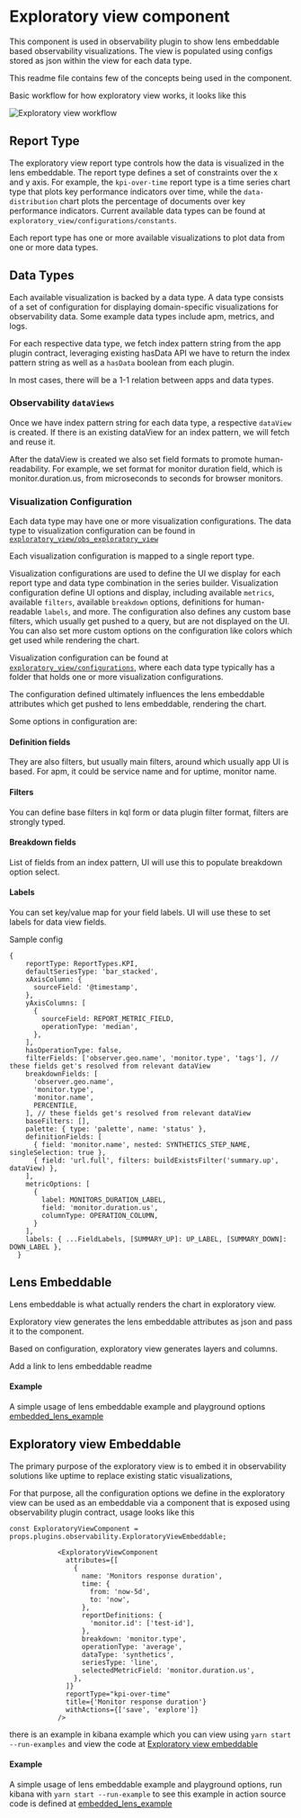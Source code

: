 # Exploratory view component

This component is used in observability plugin to show lens embeddable based observability visualizations.
The view is populated using configs stored as json within the view for each data type.

This readme file contains few of the concepts being used in the component.

Basic workflow for how exploratory view works, it looks like this


![Exploratory view workflow](https://i.imgur.com/Kgyfd29.png)


## Report Type

The exploratory view report type controls how the data is visualized in the lens embeddable. The report type defines a set of constraints over the x and y axis. For example, the `kpi-over-time` report type is a time series chart type that plots key performance indicators over time, while the `data-distribution` chart plots the percentage of documents over key performance indicators. Current available data types can be found at `exploratory_view/configurations/constants`.

Each report type has one or more available visualizations to plot data from one or more data types.

## Data Types

Each available visualization is backed by a data type. A data type consists of a set of configuration for displaying domain-specific visualizations for observability data. Some example data types include apm, metrics, and logs.

For each respective data type, we fetch index pattern string from the app plugin contract, leveraging existing hasData API we have to return the index pattern string as well as a `hasData` boolean from each plugin.

In most cases, there will be a 1-1 relation between apps and data types.

### Observability `dataViews`

Once we have index pattern string for each data type, a respective `dataView` is created. If there is an existing dataView for an index pattern, we will fetch and reuse it.

After the dataView is created we also set field formats to promote human-readability. For example, we set format for monitor duration field, which is monitor.duration.us, from microseconds to seconds for browser monitors.

### Visualization Configuration

Each data type may have one or more visualization configurations. The data type to visualization configuration can be found in [`exploratory_view/obs_exploratory_view`](https://github.com/elastic/kibana/blob/main/x-pack/solutions/observability/plugins/exploratory_view/public/components/shared/exploratory_view/obsv_exploratory_view.tsx#L84)

Each visualization configuration is mapped to a single report type.

Visualization configurations are used to define the UI we display for each report type and data type combination in the series builder.
Visualization configuration define UI options and display, including available `metrics`, available `filters`, available `breakdown` options, definitions for human-readable `labels`, and more.
The configuration also defines any custom base filters, which usually get pushed to a query, but are not displayed on the UI. You can also set more custom options on the configuration like colors which get used while rendering the chart.

Visualization configuration can be found at [`exploratory_view/configurations`](https://github.com/elastic/kibana/tree/main/x-pack/plugins/observability/public/components/shared/exploratory_view/configurations), where each data type typically has a folder that holds one or more visualization configurations.

The configuration defined ultimately influences the lens embeddable attributes which get pushed to lens embeddable, rendering the chart.

Some options in configuration are:

#### Definition fields
They are also filters, but usually main filters, around which usually app UI is based.
For apm, it could be service name and for uptime, monitor name.

#### Filters
You can define base filters in kql form or data plugin filter format, filters are strongly typed.

#### Breakdown fields
List of fields from an index pattern, UI will use this to populate breakdown option select.

#### Labels
You can set key/value map for your field labels. UI will use these to set labels for data view fields.

Sample config
```
{
    reportType: ReportTypes.KPI,
    defaultSeriesType: 'bar_stacked',
    xAxisColumn: {
      sourceField: '@timestamp',
    },
    yAxisColumns: [
      {
        sourceField: REPORT_METRIC_FIELD,
        operationType: 'median',
      },
    ],
    hasOperationType: false,
    filterFields: ['observer.geo.name', 'monitor.type', 'tags'], // these fields get's resolved from relevant dataView
    breakdownFields: [
      'observer.geo.name',
      'monitor.type',
      'monitor.name',
      PERCENTILE,
    ], // these fields get's resolved from relevant dataView
    baseFilters: [],
    palette: { type: 'palette', name: 'status' },
    definitionFields: [
      { field: 'monitor.name', nested: SYNTHETICS_STEP_NAME, singleSelection: true },
      { field: 'url.full', filters: buildExistsFilter('summary.up', dataView) },
    ],
    metricOptions: [
      {
        label: MONITORS_DURATION_LABEL,
        field: 'monitor.duration.us',
        columnType: OPERATION_COLUMN,
      }
    ],
    labels: { ...FieldLabels, [SUMMARY_UP]: UP_LABEL, [SUMMARY_DOWN]: DOWN_LABEL },
  }
```



## Lens Embeddable

Lens embeddable is what actually renders the chart in exploratory view.

Exploratory view generates the lens embeddable attributes as json and pass it to the component.

Based on configuration, exploratory view generates layers and columns.

Add a link to lens embeddable readme

#### Example
A simple usage of lens embeddable example and playground options
[embedded_lens_example](../../../../../../../examples/embedded_lens_example)

## Exploratory view Embeddable

The primary purpose of the exploratory view is to embed it in observability solutions like uptime to replace
existing static visualizations,

For that purpose, all the configuration options we define in the exploratory view can be used as an embeddable
via a component that is exposed using observability plugin contract,
usage looks like this

`const ExploratoryViewComponent = props.plugins.observability.ExploratoryViewEmbeddable;
`

```
            <ExploratoryViewComponent
              attributes={[
                {
                  name: 'Monitors response duration',
                  time: {
                    from: 'now-5d',
                    to: 'now',
                  },
                  reportDefinitions: {
                    'monitor.id': ['test-id'],
                  },
                  breakdown: 'monitor.type',
                  operationType: 'average',
                  dataType: 'synthetics',
                  seriesType: 'line',
                  selectedMetricField: 'monitor.duration.us',
                },
              ]}
              reportType="kpi-over-time"
              title={'Monitor response duration'}
              withActions={['save', 'explore']}
            />
```

there is an example in kibana example which you can view using
`yarn start --run-examples` and view the code at [Exploratory view embeddable](../../../../../../../examples/exploratory_view_example)

#### Example
A simple usage of lens embeddable example and playground options, run kibana with
`yarn start --run-example` to see this example in action
source code is defined at [embedded_lens_example](../../../../../../../examples/embedded_lens_example)
